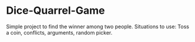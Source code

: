 # Dice-Quarrel-Game
Simple project to find the winner among two people. Situations to use: Toss a coin, conflicts, arguments, random picker.
